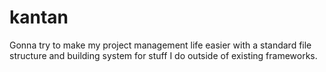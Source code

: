 # kantan
Gonna try to make my project management life easier with a standard file structure and building system for stuff I do outside of existing frameworks.
